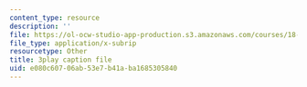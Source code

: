 ```yaml
---
content_type: resource
description: ''
file: https://ol-ocw-studio-app-production.s3.amazonaws.com/courses/18-03-differential-equations-spring-2010/e080c60706ab53e7b41aba1685305840_SioXozu-Loo.vtt
file_type: application/x-subrip
resourcetype: Other
title: 3play caption file
uid: e080c607-06ab-53e7-b41a-ba1685305840
---
```

